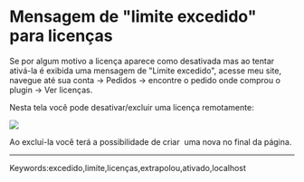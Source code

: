 # Mensagem de "limite excedido" para licenças

Se por algum motivo a licença aparece como desativada mas ao tentar ativá-la é exibida uma mensagem de "Limite excedido", acesse meu site, navegue até sua conta -> Pedidos -> encontre o pedido onde comprou o plugin -> Ver licenças.

Nesta tela você pode desativar/excluir uma licença remotamente:

[![](https://s3.eu-west-1.amazonaws.com/cdn.supporthero.io/article/2624/e078bf50-25bf-486f-b9ac-6c5bdb8c3114.jpg)](https://s3.eu-west-1.amazonaws.com/cdn.supporthero.io/article/2624/e078bf50-25bf-486f-b9ac-6c5bdb8c3114.jpg)

Ao excluí-la você terá a possibilidade de criar  uma nova no final da página.

  

___

Keywords:excedido,limite,licenças,extrapolou,ativado,localhost